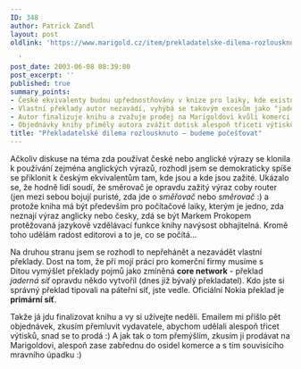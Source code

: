 ```yaml
---
ID: 348
author: Patrick Zandl
layout: post
oldlink: 'https://www.marigold.cz/item/prekladatelske-dilema-rozlousknuto-budeme-pocestovat

  '
post_date: 2003-06-08 08:39:00
post_excerpt: ''
published: true
summary_points:
- České ekvivalenty budou upřednostňovány v knize pro laiky, kde existují zažité výrazy.
- Vlastní překlady autor nezavádí, vyhýbá se takovým excesům jako "jaderná síť".
- Autor finalizuje knihu a zvažuje prodej na Marigoldovi kvůli komerci.
- Objednávky knihy přiměly autora zvážit dotisk alespoň třiceti výtisků.
title: "Překladatelské dilema rozlousknuto – budeme počešťovat"
---
```


<p>
Ačkoliv diskuse na téma zda používat české nebo anglické výrazy se klonila k používání zejména anglických výrazů, rozhodl jsem se demokraticky spíše se přiklonit k českým ekvivalentům tam, kde jsou a kde jsou zažité. Ukázalo se, že hodně lidí soudí, že směrovač je opravdu zažitý výraz coby router (jen mezi sebou bojují puristé, zda jde o <EM>směřovač</EM> nebo <EM>směrovač </EM>:) a protože kniha má být především pro počítačové laiky, kterým je jedno, zda neznají výraz anglicky nebo česky, zdá se být Markem Prokopem protěžovaná jazykově vzdělávací funkce knihy navýsost obhajitelná. Kromě toho udělám radost editorovi a to je, co se počítá...</p>

<p>
Na druhou stranu jsem se rozhodl to nepřehánět a nezavádět vlastní překlady. Dost na tom, že při mojí práci pro komerční firmy musíme s Ditou&#160;vymýšlet překlady pojmů jako zmíněná <STRONG>core network</STRONG> - překlad <EM>jaderná síť</EM> opravdu někdo vytvořil (dnes již bývalý překladatel). Kdo jste si správný překlad tipovali na páteřní síť, jste vedle. Oficiální Nokia překlad je <STRONG>primární síť</STRONG>.</p>

<p>
Takže já jdu finalizovat knihu a vy si užívejte neděli. Emailem mi přišlo pět objednávek, zkusím přemluvit vydavatele, abychom udělali alespoň třicet výtisků, snad se to prodá :) A jak tak o tom přemýšlím, zkusím ji prodávat na Marigoldovi, alespoň zase zabřednu do osidel komerce a s tím souvisícího mravního úpadku :)</p>